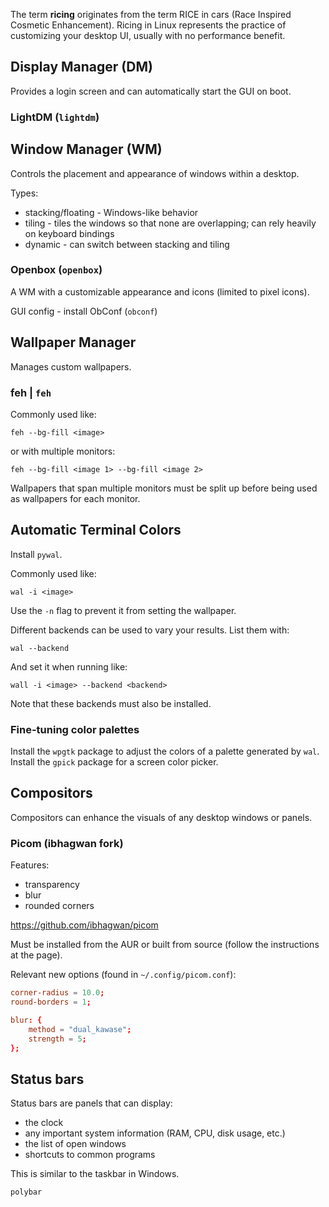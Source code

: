 The term **ricing** originates from the term RICE in cars (Race Inspired Cosmetic Enhancement). Ricing in Linux represents the practice of customizing your desktop UI, usually with no performance benefit.

## Display Manager (DM)
Provides a login screen and can automatically start the GUI on boot.

### LightDM (`lightdm`)

## Window Manager (WM)
Controls the placement and appearance of windows within a desktop.

Types:
-	stacking/floating - Windows-like behavior
-	tiling - tiles the windows so that none are overlapping; can rely heavily on keyboard bindings
-	dynamic - can switch between stacking and tiling

### Openbox (`openbox`)
A WM with a customizable appearance and icons (limited to pixel icons).

GUI config - install ObConf (`obconf`)



## Wallpaper Manager
Manages custom wallpapers.

### feh | `feh`

Commonly used like:

```
feh --bg-fill <image>
```

or with multiple monitors:

```
feh --bg-fill <image 1> --bg-fill <image 2>
```

Wallpapers that span multiple monitors must be split up before being used
as wallpapers for each monitor.

## Automatic Terminal Colors

Install `pywal`.

Commonly used like:

```
wal -i <image>
```

Use the `-n` flag to prevent it from setting the wallpaper.

Different backends can be used to vary your results. List them with:

```
wal --backend
```

And set it when running like:

```
wall -i <image> --backend <backend>
```

Note that these backends must also be installed.

### Fine-tuning color palettes

Install the `wpgtk` package to adjust the colors of a palette generated by `wal`.
Install the `gpick` package for a screen color picker.


## Compositors
Compositors can enhance the visuals of any desktop windows or panels.

### Picom (ibhagwan fork)

Features:
-	transparency
-	blur
-	rounded corners

https://github.com/ibhagwan/picom

Must be installed from the AUR or built from source (follow the instructions at the page).

Relevant new options (found in `~/.config/picom.conf`):

```conf
corner-radius = 10.0;
round-borders = 1;

blur: {
	method = "dual_kawase";
	strength = 5;
};
```

## Status bars
Status bars are panels that can display:
-	the clock
-	any important system information (RAM, CPU, disk usage, etc.)
-	the list of open windows
-	shortcuts to common programs

This is similar to the taskbar in Windows.

`polybar`
